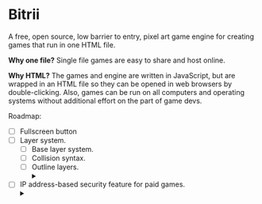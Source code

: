 # Bitrii

A free, open source, low barrier to entry, pixel art game engine for creating games that run in one HTML file.

**Why one file?** Single file games are easy to share and host online.

**Why HTML?** The games and engine are written in JavaScript, but are wrapped in an HTML file so they can be opened in web browsers by double-clicking. Also, games can be run on all computers and operating systems without additional effort on the part of game devs.

Roadmap:
- [ ] Fullscreen button
- [ ] Layer system.
  - [ ] Base layer system.
  - [ ] Collision syntax.
  - [ ] Outline layers.<details><summary></summary>Layers that are dynamic outlines of other layers.</details>
- [ ] IP address-based security feature for paid games.<details><summary></summary>To prevent piracy, downloads will be configured to only run on the downloader's IP address. This feature will be disabled by default, but can be enabled for paid software.</details>
